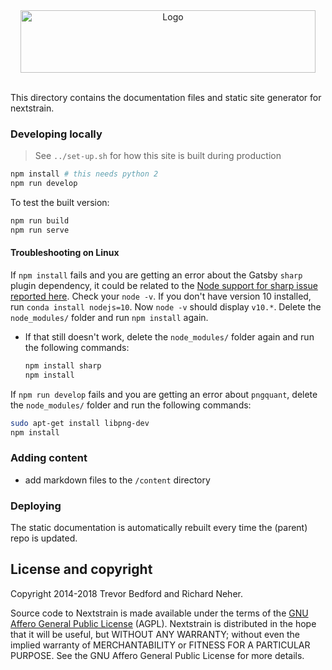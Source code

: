 <div align="center">
    <img src="static/logos/nextstrain_should_be_svg.png" alt="Logo" width='472px' height='100px'/>
</div>

<br/>


This directory contains the documentation files and static site generator for nextstrain.

### Developing locally

> See `../set-up.sh` for how this site is built during production

```bash
npm install # this needs python 2
npm run develop
```

To test the built version:
```bash
npm run build
npm run serve
```

#### Troubleshooting on Linux
If `npm install` fails and you are getting an error about the Gatsby `sharp` plugin dependency, it could be related to the [Node support for sharp issue reported here](https://github.com/lovell/sharp/issues/1668). Check your `node -v`. If you don't have version 10 installed, run `conda install nodejs=10`. Now `node -v` should display `v10.*`. Delete the `node_modules/` folder and run `npm install` again.
* If that still doesn't work, delete the `node_modules/` folder again and run the following commands:
    ```sh
    npm install sharp
    npm install
    ```
If `npm run develop` fails and you are getting an error about `pngquant`, delete the `node_modules/` folder and run the following commands:
  ```sh
  sudo apt-get install libpng-dev
  npm install
  ```


### Adding content
* add markdown files to the `/content` directory


### Deploying
The static documentation is automatically rebuilt every time the (parent) repo is updated.


## License and copyright

Copyright 2014-2018 Trevor Bedford and Richard Neher.

Source code to Nextstrain is made available under the terms of the [GNU Affero General Public License](LICENSE.txt) (AGPL). Nextstrain is distributed in the hope that it will be useful, but WITHOUT ANY WARRANTY; without even the implied warranty of MERCHANTABILITY or FITNESS FOR A PARTICULAR PURPOSE.  See the GNU Affero General Public License for more details.
